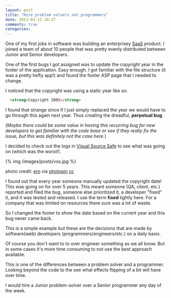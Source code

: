 ```yaml
---
layout: post
title: "Hire problem solvers not programmers"
date: 2013-03-12 10:27
comments: true
categories:
---
```


One of my first jobs in software was building an enterprisey [SaaS](http://en.wikipedia.org/wiki/Software_as_a_service) product.
I joined a team of about 10 people that was pretty evenly distributed between
Junior and Senior developers. 

One of the first bugs I got assigned was to update the copyright year in the
footer of the application. Easy enough. I got familiar with the file structure (it
was a pretty hefty app!) and found the footer ASP page that I needed to change.

I noticed that the copyright was using a static year like so: 

```html
  <strong>Copyright 2005</strong>
```

I found that strange since if I
just simply replaced the year we would have to go through this again next year. 
Thus creating the dreadful, **perpetual bug**.

(*Maybe there could be some value in having this recurring bug for new developers to get familiar
with the code base or see if they really fix the issue, but this was definitely not the case here.*)

I decided to check out the logs in [Visual Source Safe](http://en.wikipedia.org/wiki/Microsoft_Visual_SourceSafe)
to see what was going on (which was the worst!).

{% img /images/posts/vss.jpg %}

photo credit: <a href="http://www.flickr.com/photos/ern/471587728/">ern</a> via
<a href="http://photopin.com">photopin</a> <a
href="http://creativecommons.org/licenses/by-nc-sa/2.0/">cc</a>

I found out that every year someone manually updated the copyright date! This
was going on for over 5 years. This meant someone (QA, client, etc.) reported
and filed the bug, someone else prioritized it, a developer "fixed" it, and it
was tested and released. 
I use the term **fixed** lightly here. For a company that was limited on
resources there sure was a lot of waste.

So I changed the footer to show the date based on the current year and this bug never
came back.

This is a simple example but these are the decisions that are made by
software(web) developers (programmers/engineers/etc.) on a daily basis.

Of course you don't want to to over engineer something as we all know. But in some cases
it's more time consuming to not use the best approach available. 

This is one of the differences between a problem solver and a programmer.
Looking beyond the code to the see what effects flipping of a bit will have over time.

I would hire a Junior problem-solver over a Senior programmer any day of the
week.


